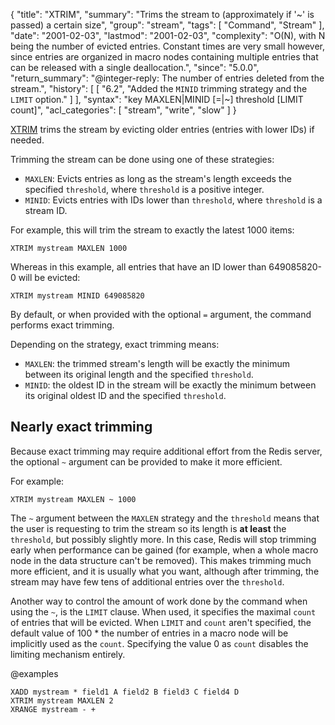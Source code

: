 {
  "title": "XTRIM",
  "summary": "Trims the stream to (approximately if '~' is passed) a certain size",
  "group": "stream",
  "tags": [
    "Command",
    "Stream"
  ],
  "date": "2001-02-03",
  "lastmod": "2001-02-03",
  "complexity": "O(N), with N being the number of evicted entries. Constant times are very small however, since entries are organized in macro nodes containing multiple entries that can be released with a single deallocation.",
  "since": "5.0.0",
  "return_summary": "@integer-reply: The number of entries deleted from the stream.",
  "history": [
    [
      "6.2",
      "Added the `MINID` trimming strategy and the `LIMIT` option."
    ]
  ],
  "syntax": "key MAXLEN|MINID [=|~] threshold [LIMIT count]",
  "acl_categories": [
    "stream",
    "write",
    "slow"
  ]
}

[XTRIM](/commands/xtrim) trims the stream by evicting older entries (entries with lower IDs) if needed.

Trimming the stream can be done using one of these strategies:

* `MAXLEN`: Evicts entries as long as the stream's length exceeds the specified `threshold`, where `threshold` is a positive integer.
* `MINID`: Evicts entries with IDs lower than `threshold`, where `threshold` is a stream ID.

For example, this will trim the stream to exactly the latest 1000 items:

```
XTRIM mystream MAXLEN 1000
```

Whereas in this example, all entries that have an ID lower than 649085820-0 will be evicted:

```
XTRIM mystream MINID 649085820
```

By default, or when provided with the optional `=` argument, the command performs exact trimming.

Depending on the strategy, exact trimming means:

* `MAXLEN`: the trimmed stream's length will be exactly the minimum between its original length and the specified `threshold`.
* `MINID`: the oldest ID in the stream will be exactly the minimum between its original oldest ID and the specified `threshold`.

Nearly exact trimming
---

Because exact trimming may require additional effort from the Redis server, the optional `~` argument can be provided to make it more efficient.

For example:

```
XTRIM mystream MAXLEN ~ 1000
```

The `~` argument between the `MAXLEN` strategy and the `threshold` means that the user is requesting to trim the stream so its length is **at least** the `threshold`, but possibly slightly more.
In this case, Redis will stop trimming early when performance can be gained (for example, when a whole macro node in the data structure can't be removed).
This makes trimming much more efficient, and it is usually what you want, although after trimming, the stream may have few tens of additional entries over the `threshold`.

Another way to control the amount of work done by the command when using the `~`, is the `LIMIT` clause. 
When used, it specifies the maximal `count` of entries that will be evicted.
When `LIMIT` and `count` aren't specified, the default value of 100 * the number of entries in a macro node will be implicitly used as the `count`.
Specifying the value 0 as `count` disables the limiting mechanism entirely.

@examples

```cli
XADD mystream * field1 A field2 B field3 C field4 D
XTRIM mystream MAXLEN 2
XRANGE mystream - +
```

